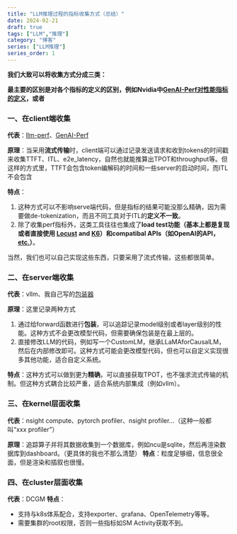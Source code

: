 ```yaml
---
title: "LLM推理过程的指标收集方式（总结）"
date: 2024-02-21
draft: true
tags: ["LLM","推理"]
category: "博客"
series: ["LLM推理"]
series_order: 1
---
```


**我们大致可以将收集方式分成三类：**

**最主要的区别是对各个指标的定义的区别，例如Nvidia中[GenAI-Perf对性能指标的定义](https://docs.nvidia.com/nim/benchmarking/llm/latest/metrics.html)，或者**

### 一、在client端收集

**代表**：[llm-perf](https://github.com/ray-project/llmperf)、[GenAI-Perf](https://docs.nvidia.com/deeplearning/triton-inference-server/user-guide/docs/perf_analyzer/genai-perf/README.html)

**原理**：当采用**流式传输**时，client端可以通过记录发送请求和收到tokens的时间戳来收集TTFT、ITL、e2e_latency，自然也就能推算出TPOT和throughput等。但这样的方式里，TTFT会包含token编解码的时间和一些server的启动时间，而ITL不会包含

**特点**：

1. 这种方式可以不影响serve端代码，但是指标的结果可能没那么精确，因为需要做de-tokenization，而且不同工具对于ITL的**定义不一致**。
2. 除了收集perf指标外，这类工具往往也集成了**load test功能（基本上都是复现或者直接使用 [Locust](https://locust.io/) and [K6](https://k6.io/)）**和**compatibal APIs（如OpenAI的API，[etc.](https://www.notion.so/API-1a18b4ca4e0881488065ccc550d922eb?pvs=21)）**。

当然，我们也可以自己实现这些东西，只要采用了流式传输，这些都很简单。

### 二、在server端收集

**代表**：vllm、我自己写的[包装器](https://gist.github.com/CyanScholar/c99aeb25be0dad184360e9fb0d9ba407)

**原理**：这里记录两种方式
1. 通过给forward函数进行**包装**，可以追踪记录model级别或者layer级别的性能。这种方式不会更改模型代码，但需要确保包装是在最上层的。
2. 直接修改LLM的代码，例如写一个CustomLM，继承LLaMAforCausalLM，然后在内部修改即可。这种方式可能会更改模型代码，但也可以自定义实现很多其他功能，适合自定义系统。

**特点**：这种方式可以做到更为**精确**，可以直接获取TPOT，也不强求流式传输的机制。但这种方式耦合比较严重，适合系统内部集成（例如vllm）。

### 三、在kernel层面收集

**代表**：nsight compute、pytorch profiler、nsight profiler...（这种一般都叫“xxx profiler”）

**原理**：追踪算子并将其数据收集到一个数据库，例如ncu是sqlite，然后再渲染数据库到dashboard。（更具体的我也不那么清楚）
**特点**：粒度足够细，信息很全面，但是渲染和插叙也很慢。

### 四、在cluster层面收集
**代表**：DCGM
**特点**：
- 支持与k8s体系配合，支持exporter、grafana、OpenTelemetry等等。
- 需要集群的root权限，否则一些指标如SM Activity获取不到。